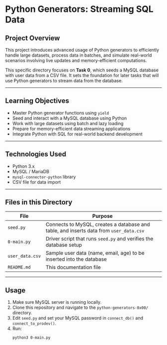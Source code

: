 # Python Generators: Streaming SQL Data

## Project Overview

This project introduces advanced usage of Python generators to efficiently handle large datasets, process data in batches, and simulate real-world scenarios involving live updates and memory-efficient computations.

This specific directory focuses on **Task 0**, which seeds a MySQL database with user data from a CSV file. It sets the foundation for later tasks that will use Python generators to stream data from the database.

---

## Learning Objectives

- Master Python generator functions using `yield`
- Seed and interact with a MySQL database using Python
- Work with large datasets using batch and lazy loading
- Prepare for memory-efficient data streaming applications
- Integrate Python with SQL for real-world backend development

---

## Technologies Used

- Python 3.x
- MySQL / MariaDB
- `mysql-connector-python` library
- CSV file for data import

---

## Files in this Directory

| File            | Purpose |
|-----------------|---------|
| `seed.py`       | Connects to MySQL, creates a database and table, and inserts data from `user_data.csv` |
| `0-main.py`     | Driver script that runs `seed.py` and verifies the database setup |
| `user_data.csv` | Sample user data (name, email, age) to be inserted into the database |
| `README.md`     | This documentation file |

---

## Usage

1. Make sure MySQL server is running locally.
2. Clone this repository and navigate to the `python-generators-0x00/` directory.
3. Edit `seed.py` and set your MySQL password in `connect_db()` and `connect_to_prodev()`.
4. Run:
   ```bash
   python3 0-main.py

